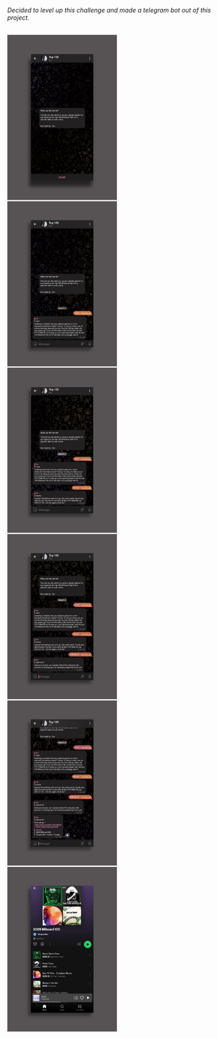<em>Decided to level up this challenge and made a telegram bot out of this project.</em>

<br>
<img src="images/5.jpg" width=250>
<br>
<img src="images/4.jpg" width=250>
<br>
<img src="images/3.jpg" width=250>
<br>
<img src="images/2.jpg" width=250>
<br>
<img src="images/1.jpg" width=250>
<br>
<img src="images/0.jpg" width=250>
